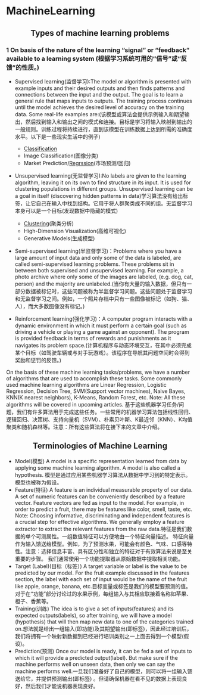 # MachineLearning

## <center>Types of machine learning problems</center>

### 1 On basis of the nature of the learning “signal” or “feedback” available to a learning system (根据学习系统可用的“信号”或“反馈”的性质。)

* Supervised learning(监督学习):The model or algorithm is presented with example inputs and their desired outputs and then finds patterns and connections between the input and the output. The goal is to learn a general rule that maps inputs to outputs. The training process continues until the model achieves the desired level of accuracy on the training data. Some real-life examples are:(该模型或算法会提供示例输入和期望输出，然后找到输入和输出之间的模式和连接。目标是学习将输入映射到输出的一般规则。训练过程将持续进行，直到该模型在训练数据上达到所需的准确度水平。以下是一些现实生活中的例子) 
   * [Classification](https://www.geeksforgeeks.org/regression-classification-supervised-machine-learning/)
   * Image Classification(图像分类)
   * Market Prediction/[Regrssion](https://www.geeksforgeeks.org/regression-classification-supervised-machine-learning/)(市场预测/回归)

* Unsupervised learning(无监督学习):No labels are given to the learning algorithm, leaving it on its own to find structure in its input. It is used for clustering populations in different groups. Unsupervised learning can be a goal in itself (discovering hidden patterns in data)学习算法没有给出标签，让它自己在输入中找到结构。它用于将人群聚类成不同的组。无监督学习本身可以是一个目标(发现数据中隐藏的模式)
   * [Clustering](https://www.geeksforgeeks.org/clustering-in-machine-learning/)(聚类分析)
   * High-Dimension Visualization(高维可视化)
   * Generative Models(生成模型)

* Semi-supervised learning(半监督学习)：Problems where you have a large amount of input data and only some of the data is labeled, are called semi-supervised learning problems. These problems sit in between both supervised and unsupervised learning. For example, a photo archive where only some of the images are labeled, (e.g. dog, cat, person) and the majority are unlabeled.(当你有大量的输入数据，但只有一部分数据被标记时，这些问题被称为半监督学习问题。这些问题处于监督学习和无监督学习之间。例如，一个照片存档中只有一些图像被标记（如狗、猫、人），而大多数图像没有标记。)

* Reinforcement learning(强化学习)：A computer program interacts with a dynamic environment in which it must perform a certain goal (such as driving a vehicle or playing a game against an opponent). The program is provided feedback in terms of rewards and punishments as it navigates its problem space.(计算机程序与动态环境交互，在其中必须完成某个目标（如驾驶车辆或与对手玩游戏）。该程序在导航其问题空间时会得到奖励和惩罚的反馈。)


On the basis of these machine learning tasks/problems, we have a number of algorithms that are used to accomplish these tasks. Some commonly used machine learning algorithms are Linear Regression, Logistic Regression, Decision Tree, SVM(Support vector machines), Naive Bayes, KNN(K nearest neighbors), K-Means, Random Forest, etc. Note: All these algorithms will be covered in upcoming articles.
基于这些机器学习任务/问题，我们有许多算法用于完成这些任务。一些常用的机器学习算法包括线性回归、逻辑回归、决策树、支持向量机（SVM）、朴素贝叶斯、K最近邻（KNN）、K均值聚类和随机森林等。注意：所有这些算法将在接下来的文章中介绍。

## <center>Terminologies of Machine Learning</center>

* Model(模型) A model is a specific representation learned from data by applying some machine learning algorithm. A model is also called a hypothesis.
模型是通过应用某些机器学习算法从数据中学习到的特定表示。模型也被称为假设。
* Feature(特征) A feature is an individual measurable property of our data. A set of numeric features can be conveniently described by a feature vector. Feature vectors are fed as input to the model. For example, in order to predict a fruit, there may be features like color, smell, taste, etc. Note: Choosing informative, discriminating and independent features is a crucial step for effective algorithms. We generally employ a feature extractor to extract the relevant features from the raw data.特征是我们数据的单个可测属性。一组数值特征可以方便地由一个特征向量描述。 特征向量作为输入馈送给模型。例如，为了预测水果，可能会有颜色、气味、口感等特性。注意：选择信息丰富、具有区分性和独立的特征对于有效算法来说是至关重要的步骤。 我们通常使用一个功能提取器从原始数据中提取相关功能。
* Target (Label)(目标（标签）) A target variable or label is the value to be predicted by our model. For the fruit example discussed in the features section, the label with each set of input would be the name of the fruit like apple, orange, banana, etc.目标变量或标签是我们的模型要预测的值。 对于在“功能”部分讨论过的水果示例，每组输入与其相应联接着名称如苹果、橙子、香蕉等。
* Training(训练) The idea is to give a set of inputs(features) and its expected outputs(labels), so after training, we will have a model (hypothesis) that will then map new data to one of the categories trained on.想法就是给出一组输入(即功能)及其期望输出(即标签)，因此经过培训后，我们将拥有一个映射新数据到已经进行培训类别之一上面去得到一个模型(假设)。
* Prediction(预测) Once our model is ready, it can be fed a set of inputs to which it will provide a predicted output(label). But make sure if the machine performs well on unseen data, then only we can say the machine performs well.一旦我们准备好了自己的模型，则可以将一组输入馈送给它，并提供预测输出(即标签) 。但请确保机器在看不见的数据上表现良好，然后我们才能说机器表现良好。

